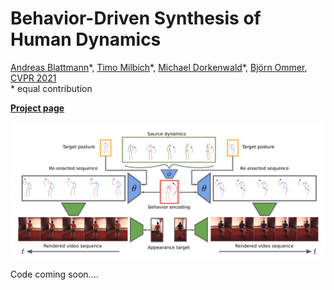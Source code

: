 # Behavior-Driven Synthesis of Human Dynamics

[Andreas Blattmann](https://www.linkedin.com/in/andreas-blattmann-479038186/?originalSubdomain=de)\*,
[Timo Milbich](https://timomilbich.github.io/)\*,
[Michael Dorkenwald](https://mdork.github.io/)\*,
[Björn Ommer](https://hci.iwr.uni-heidelberg.de/Staff/bommer),
[CVPR 2021](http://cvpr2021.thecvf.com/)<br/>
\* equal contribution

[**Project page**](https://compvis.github.io/behavior-driven-video-synthesis/) 

![teaser](https://github.com/CompVis/behavior-driven-video-synthesis/blob/gh-pages/images/first-page.png "Method pipeline")


Code coming soon....
